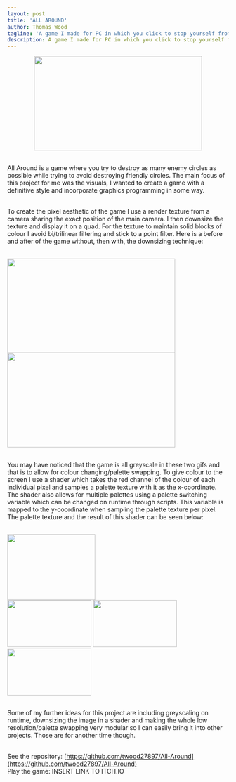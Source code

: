 ```yaml
---
layout: post
title: 'ALL AROUND'
author: Thomas Wood
tagline: 'A game I made for PC in which you click to stop yourself from losing lives while trying to hit enemies and miss friends'
description: A game I made for PC in which you click to stop yourself from losing lives while trying to hit enemies and miss friends
---
```


<p align="center">
  <img src="https://twood27897.github.io/assets/allaroundpalettechange.gif" width="382" height="215"><br/><br/>
  
  All Around is a game where you try to destroy as many enemy circles as possible while trying to avoid destroying friendly circles. The
  main focus of this project for me was the visuals, I wanted to create a game with a definitive style and incorporate graphics
  programming in some way.<br/><br/>
  
  To create the pixel aesthetic of the game I use a render texture from a camera sharing the exact position of the main camera. I then
  downsize the texture and display it on a quad. For the texture to maintain solid blocks of colour I avoid bi/trilinear filtering and
  stick to a point filter. Here is a before and after of the game without, then with, the downsizing technique:<br/><br/>
  
  <img src="https://twood27897.github.io/assets/allaroundnofilter.gif" width="382" height="215"><br/>
  <img src="https://twood27897.github.io/assets/allaroundfilter.gif" width="382" height="215"><br/><br/>
  
  You may have noticed that the game is all greyscale in these two gifs and that is to allow for colour changing/palette swapping. To
  give colour to the screen I use a shader which takes the red channel of the colour of each individual pixel and samples a palette
  texture with it as the x-coordinate. The shader also allows for multiple palettes using a palette switching variable which can be
  changed on runtime through scripts. This variable is mapped to the y-coordinate when sampling the palette texture per pixel. The
  palette texture and the result of this shader can be seen below:<br/><br/>
  
  <img src="https://twood27897.github.io/assets/palettes.png" width="200" height="150"><br/>
  <img src="https://twood27897.github.io/assets/allaroundredbluepalette.gif" width="191" height="107">
  <img src="https://twood27897.github.io/assets/allaroundgreenpinkpalette.gif" width="191" height="107">
  <img src="https://twood27897.github.io/assets/allaroundorangewhitepalette.gif" width="191" height="107"><br/><br/>
  
  Some of my further ideas for this project are including greyscaling on runtime, downsizing the image in a shader and making the whole
  low resolution/palette swapping very modular so I can easily bring it into other projects. Those are for another time though.<br/>       <br/>
</p>
  
See the repository: [https://github.com/twood27897/All-Around](https://github.com/twood27897/All-Around)<br/>
Play the game: INSERT LINK TO ITCH.IO

